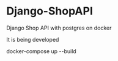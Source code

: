 # Django-ShopAPI
Django Shop API with postgres on docker

It is being developed

docker-compose up --build
